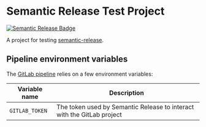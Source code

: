 # Semantic Release Test Project

[![Semantic Release
Badge](https://img.shields.io/badge/%20%20%F0%9F%93%A6%F0%9F%9A%80-semantic--release-e10079.svg)](https://github.com/semantic-release/semantic-release)

A project for testing
[semantic-release](https://github.com/semantic-release/semantic-release/).

## Pipeline environment variables

The [GitLab pipeline](.gitlab-ci.yml) relies on a few environment variables:

| Variable name  | Description                                                            |
| -------------- | ---------------------------------------------------------------------- |
| `GITLAB_TOKEN` | The token used by Semantic Release to interact with the GitLab project |
